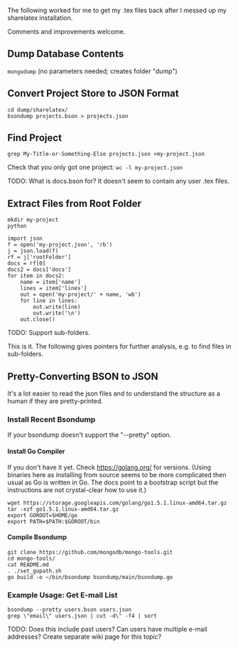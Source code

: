 The following worked for me to get my .tex files back after I messed up my sharelatex installation.

Comments and improvements welcome.

## Dump Database Contents
``mongodump``
(no parameters needed; creates folder "dump")

## Convert Project Store to JSON Format
    cd dump/sharelatex/
    bsondump projects.bson > projects.json

## Find Project

``grep My-Title-or-Something-Else projects.json >my-project.json``

Check that you only got one project:
``wc -l my-project.json``

TODO: What is docs.bson for? It doesn't seem to contain any user .tex files.

## Extract Files from Root Folder 

    mkdir my-project
    python

    import json
    f = open('my-project.json', 'rb')
    j = json.load(f)
    rf = j['rootFolder']
    docs = rf[0]
    docs2 = docs['docs']
    for item in docs2:
        name = item['name']
        lines = item['lines']
        out = open('my-project/' + name, 'wb')
        for line in lines:
            out.write(line)
            out.write('\n')
        out.close()

TODO: Support sub-folders.

This is it. The following gives pointers for further analysis, e.g. to find files in sub-folders.

## Pretty-Converting BSON to JSON

It's a lot easier to read the json files and to understand the structure as a human if they are pretty-printed.

### Install Recent Bsondump
If your bsondump doesn't support the "--pretty" option.

#### Install Go Compiler
If you don't have it yet. Check https://golang.org/ for versions. (Using binaries here as installing from source seems to be more complicated then usual as Go is written in Go. The docs point to a bootstrap script but the instructions are not crystal-clear how to use it.)

    wget https://storage.googleapis.com/golang/go1.5.1.linux-amd64.tar.gz
    tar -xzf go1.5.1.linux-amd64.tar.gz
    export GOROOT=$HOME/go
    export PATH=$PATH:$GOROOT/bin

#### Compile Bsondump

    git clone https://github.com/mongodb/mongo-tools.git
    cd mongo-tools/
    cat README.md 
    . ./set_gopath.sh
    go build -o ~/bin/bsondump bsondump/main/bsondump.go 

### Example Usage: Get E-mail List

    bsondump --pretty users.bson users.json
    grep \"email\" users.json | cut -d\" -f4 | sort

TODO: Does this include past users? Can users have multiple e-mail addresses? Create separate wiki page for this topic?